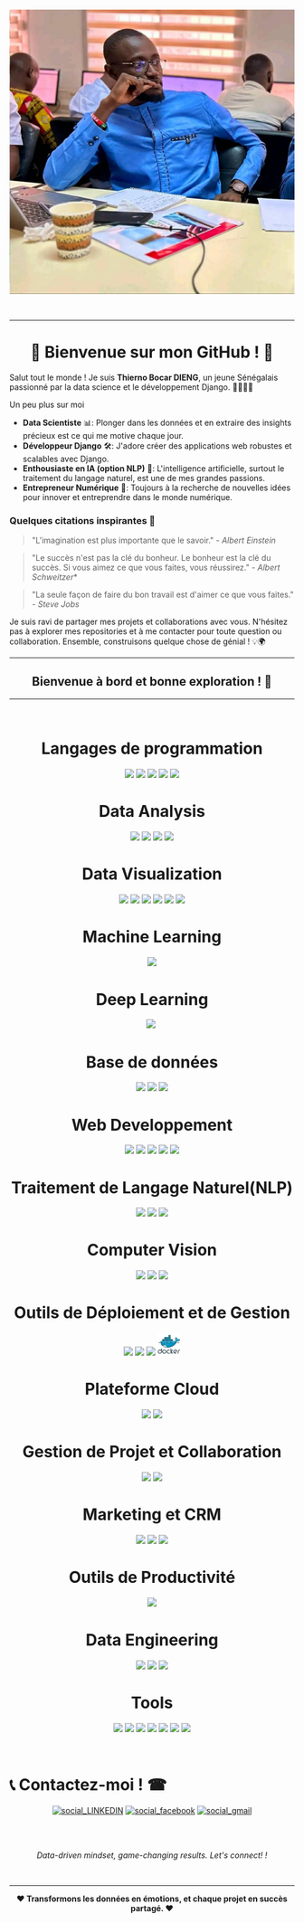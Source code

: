# ![diengwinz](profil.jpg)

#
 



<!-- #
 
<p align="center"><img src="https://cdn.rawgit.com/sindresorhus/awesome/d7305f38d29fed78fa85652e3a63e154dd8e8829/media/badge.svg"/></p> -->

________
<p  align="center">

<h1 align="center">🌟 Bienvenue sur mon GitHub ! 🌟</h1>

Salut tout le monde ! Je suis <strong>Thierno Bocar DIENG</strong>, un jeune Sénégalais passionné par la data science et le développement Django. 👨🏾‍💻✨ <br>

 Un peu plus sur moi

- **Data Scientiste** 📊: Plonger dans les données et en extraire des insights précieux est ce qui me motive chaque jour. 
- **Développeur Django** 🛠️: J'adore créer des applications web robustes et scalables avec Django.
- **Enthousiaste en IA (option NLP)** 🤖: L'intelligence artificielle, surtout le traitement du langage naturel, est une de mes grandes passions.
- **Entrepreneur Numérique** 🚀: Toujours à la recherche de nouvelles idées pour innover et entreprendre dans le monde numérique.

### Quelques citations inspirantes 🌟

> "L'imagination est plus importante que le savoir." - *Albert Einstein*

> "Le succès n'est pas la clé du bonheur. Le bonheur est la clé du succès. Si vous aimez ce que vous faites, vous réussirez." - *Albert Schweitzer**

> "La seule façon de faire du bon travail est d'aimer ce que vous faites." - *Steve Jobs*

Je suis ravi de partager mes projets et collaborations avec vous. N'hésitez pas à explorer mes repositories et à me contacter pour toute question ou collaboration. Ensemble, construisons quelque chose de génial ! 💡🌍

---

<h2 align="center">Bienvenue à bord et bonne exploration ! 🚀</h2>

---
</p>


<br/>



<div align="center">
<h1>Langages de programmation</h1>

<img width="40" src="https://raw.githubusercontent.com/gilbarbara/logos/master/logos/javascript.svg"/>
<img width="40" src="https://cdn.svgporn.com/logos/java.svg"/>
<img width="40" src="https://cdn.svgporn.com/logos/python.svg"/>
<img width="40" src="https://th.bing.com/th/id/R.88eef2c4956cf1d9ffbb00a2059d9dd6?rik=5ZFdZ5LrTEaavw&pid=ImgRaw&r=0"/> 
<img width="60" src="https://rud.is/b/wp-content/uploads/2016/02/RStudio.png"/><br>
</div>

<div align="center">
 <h1>Data Analysis</h1>
 <img width="60" src="https://upload.wikimedia.org/wikipedia/commons/1/1a/NumPy_logo.svg"/>
 <img width="60" src="https://upload.wikimedia.org/wikipedia/commons/e/ed/Pandas_logo.svg"/>
 <img width="60" src="https://upload.wikimedia.org/wikipedia/commons/8/8d/Microsoft_Excel_Logo_%282013-2019%29.svg"/>
 <img width="60" src="https://upload.wikimedia.org/wikipedia/commons/b/b2/SCIPY_2.svg"/><br>
 </div>

<div align="center">
 <h1>Data Visualization</h1>
 <img width="60" src="https://upload.wikimedia.org/wikipedia/commons/8/84/Matplotlib_icon.svg"/>
 <img width="60" src="https://github.com/gilbarbara/logos/blob/main/logos/seaborn-icon.svg"/>
 <img width="60" src="https://upload.wikimedia.org/wikipedia/commons/8/8d/Microsoft_Excel_Logo_%282013-2019%29.svg"/>
 <img width="60" src="https://th.bing.com/th/id/OIP.shGOhtIdDvsjExQmrHOqXwHaEK?rs=1&pid=ImgDetMain"/>
 <img width="60" src="https://img.icons8.com/?size=100&id=9Kvi1p1F0tUo&format=png&color=000000"/>
 <img width="60" src=" https://th.bing.com/th/id/OIP.RJqwnRwzFT4xWx20C2WcjgHaDt?rs=1&pid=ImgDetMain"/><br>
</div>

 <div align="center">
  <h1>Machine Learning</h1>
  <img width="60" src="https://upload.wikimedia.org/wikipedia/commons/0/05/Scikit_learn_logo_small.svg"/><br>
 </div>

 <div align="center">
  <h1>Deep Learning</h1>
  <img width="40" src="https://upload.wikimedia.org/wikipedia/commons/2/2d/Tensorflow_logo.svg"/>
  <img widh="40" scr="https://upload.wikimedia.org/wikipedia/commons/1/10/PyTorch_logo_icon.svg"><br>
 </div>

  <div align="center">
  <h1>Base de données</h1>
  <img width="80" src="https://upload.wikimedia.org/wikipedia/commons/d/dc/Mongodb-icon.svg"/>
  <img width="80" src="https://th.bing.com/th/id/OIP.qW3VoyfQyClWWtpndyPQXAHaHr?rs=1&pid=ImgDetMain"/>
  <img width="80" src="https://img2.thaipng.com/20180611/pur/kisspng-microsoft-sql-server-microsoft-azure-sql-database-5b1f2919b40ab5.5565598815287687937375.jpg"/><br>
 </div>

  <div align="center">
  <h1>Web Developpement</h1>
  <img width="40" src="https://cdn.svgporn.com/logos/django-icon.svg"/>
  <img width="40" src="https://cdn.svgporn.com/logos/wordpress-icon.svg"/>
  <img width="40" src="https://cdn.svgporn.com/logos/bootstrap.svg"/>
  <img width="60" src="https://upload.wikimedia.org/wikipedia/commons/3/3c/Flask_logo.svg"/>
  <img width="40" src="https://cdn.svgporn.com/logos/figma.svg"/><br>
 </div>

  <div align="center">
  <h1>Traitement de Langage Naturel(NLP)</h1>
  <img width="60" src="https://upload.wikimedia.org/wikipedia/commons/8/88/SpaCy_logo.svg"/>
  <img width="60" src="https://upload.wikimedia.org/wikipedia/commons/4/4d/OpenAI_Logo.svg"/>
  <img width="60" src="https://th.bing.com/th/id/OIP.M1ZNAilbmHPAEqwF5-9RSwHaBu?rs=1&pid=ImgDetMain"/><br>
 </div>

<div align="center">
  <h1>Computer Vision</h1>
  <img width="60" src="https://upload.wikimedia.org/wikipedia/commons/3/32/OpenCV_Logo_with_text_svg_version.svg"/>
  <img width="60" src="https://upload.wikimedia.org/wikipedia/commons/a/ae/Keras_logo.svg"/>
  <img width="60" src="https://upload.wikimedia.org/wikipedia/commons/4/45/OpenVINO_logo.svg"/><br>
 </div>

<div align="center">
  <h1>Outils de Déploiement et de Gestion</h1>
  <img width="60" src="https://upload.wikimedia.org/wikipedia/commons/3/3f/Git_icon.svg"/>
  <img width="60" src="https://upload.wikimedia.org/wikipedia/commons/3/35/GitLab_icon.svg"/>
  <img width="60" src="https://upload.wikimedia.org/wikipedia/commons/e/ec/Heroku_logo.svg"/>
  <img src="https://raw.githubusercontent.com/devicons/devicon/master/icons/docker/docker-original-wordmark.svg" alt="docker" width="40" height="40"/><br>
 </div>

 <div align="center">
  <h1>Plateforme Cloud</h1>
  <img width="60" src="https://www.clipartkey.com/mpngs/m/169-1697212_amazon-aws-aws-svg.png"/>
  <img width="60" src="https://th.bing.com/th/id/OIP.sJHsud-TUY_A34AbNJHYCQHaHa?rs=1&pid=ImgDetMain"/><br>
 </div>

<div align="center">
 <h1>Gestion de Projet et Collaboration</h1>
 <img width="60" src="https://www.svgrepo.com/show/303635/trello-logo.svg"/>
 <img width="90" src="https://upload.wikimedia.org/wikipedia/commons/d/d5/Slack_icon_2019.svg"/><br>
</div>

<div align="center">
 <h1>Marketing et CRM</h1>
 <img width="40" src="https://cdn.svgporn.com/logos/google-analytics.svg"/>
 <img width="90" src="https://upload.wikimedia.org/wikipedia/commons/3/3f/HubSpot_Logo.svg"/>
 <img width="80" src="https://img.icons8.com/?size=100&id=rGFIfTXH5cHM&format=png&color=000000"/><br>
</div>

<div align="center">
 <h1>Outils de Productivité</h1>
 <img width="80" src="https://upload.wikimedia.org/wikipedia/commons/e/e9/Notion-logo.svg"/><br>
</div>

<div align="center">
 <h1>Data Engineering</h1>
 <img width="60" src="https://upload.wikimedia.org/wikipedia/commons/9/97/Talend_logo.svg"/>
 <img width="60" src="https://upload.wikimedia.org/wikipedia/commons/0/0e/Hadoop_logo.svg"/>
 <img width="40" src="https://upload.wikimedia.org/wikipedia/commons/f/f3/Apache_Spark_logo.svg"/><br>

<div align="center">
 <h1>Tools</h1>
 <img width="80" src="https://upload.wikimedia.org/wikipedia/commons/3/38/Jupyter_logo.svg"/>
 <img width="60" src="https://upload.wikimedia.org/wikipedia/commons/d/d0/Google_Colaboratory_SVG_Logo.svg"/>
 <img width="80" src="https://upload.wikimedia.org/wikipedia/commons/3/38/Jupyter_logo.svg"/>
 <img width="80" src="https://upload.wikimedia.org/wikipedia/commons/1/1d/PyCharm_Icon.svg"/>
 <img width="40" src="https://www.svgrepo.com/show/303229/microsoft-sql-server-logo.svg"/>
 <img width="40" src="https://cdn.svgporn.com/logos/visual-studio-code.svg"/>
 <img width="80" src="https://cdn.svgporn.com/logos/terminal.svg"/><br>
</div>

<br>
<br>
<h1 align="left">📞 Contactez-moi ! ☎</h1>
<p align="center">
<a href="https://www.linkedin.com/in/%F0%9D%91%BB%F0%9D%92%89%F0%9D%92%8A%F0%9D%92%86%F0%9D%92%93%F0%9D%92%8F%F0%9D%92%90-%F0%9D%91%A9%F0%9D%92%90%F0%9D%92%84%F0%9D%92%82%F0%9D%92%93-%F0%9D%91%AB%F0%9D%91%B0%F0%9D%91%AC%F0%9D%91%B5%F0%9D%91%AE-2926b219b/"><img src="https://img.shields.io/badge/LINKEDIN-@diengwinz-0e76a8?style=for-the-badge&logo=linkedin&logoColor=0e76a8&logoWidth=25" alt="social_LINKEDIN"/></a>
<a href="https://facebook.com/diengwinz"><img src="https://img.shields.io/badge/FACEBOOK-@diengwinz-4267B2?style=for-the-badge&logo=facebook&logoColor=4267B2&logoWidth=25" alt="social_facebook"></a>
<a href="mailto:tdieng591@gmail.com"><img src="https://img.shields.io/badge/GMAIL-@diengwinz-B23121?style=for-the-badge&logo=gmail&logoColor=B23121&logoWidth=25" alt="social_gmail"></a>

</p>

<br/>
<br/>

*Data-driven mindset, game-changing results. Let's connect! !*

<br/>


______________________________________________________
**❤ Transformons les données en émotions, et chaque projet en succès partagé. ❤**

